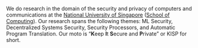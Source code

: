 We do research in the domain of the security and privacy of computers and communications at the [National University of Singapore](https://www.nus.edu.sg/) ([School of Computing](https://www.comp.nus.edu.sg/)). Our research spans the following themes: ML Security, Decentralized Systems Security, Security Processors, and Automatic Program Translation.
Our moto is “**K**eep **I**t **S**ecure and **P**rivate” or KISP for short.